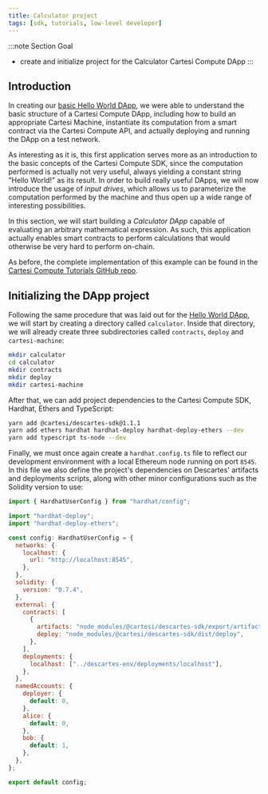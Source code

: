 ```yaml
---
title: Calculator project
tags: [sdk, tutorials, low-level developer]
---
```


:::note Section Goal
- create and initialize project for the Calculator Cartesi Compute DApp
:::

## Introduction

In creating our [basic Hello World DApp](../helloworld/create-project/), we were able to understand the basic structure of a Cartesi Compute DApp, including how to build an appropriate Cartesi Machine, instantiate its computation from a smart contract via the Cartesi Compute API, and actually deploying and running the DApp on a test network.

As interesting as it is, this first application serves more as an introduction to the basic concepts of the Cartesi Compute SDK, since the computation performed is actually not very useful, always yielding a constant string "Hello World!" as its result. In order to build really useful DApps, we will now introduce the usage of *input drives*, which allows us to parameterize the computation performed by the machine and thus open up a wide range of interesting possibilities.

In this section, we will start building a *Calculator DApp* capable of evaluating an arbitrary mathematical expression. As such, this application actually enables smart contracts to perform calculations that would otherwise be very hard to perform on-chain.

As before, the complete implementation of this example can be found in the [Cartesi Compute Tutorials GitHub repo](https://github.com/cartesi/descartes-tutorials/tree/master/calculator).


## Initializing the DApp project

Following the same procedure that was laid out for the [Hello World DApp](../helloworld/create-project/), we will start by creating a directory called `calculator`. Inside that directory, we will already create three subdirectories called `contracts`, `deploy` and `cartesi-machine`:

```bash
mkdir calculator
cd calculator
mkdir contracts
mkdir deploy
mkdir cartesi-machine
```

After that, we can add project dependencies to the Cartesi Compute SDK, Hardhat, Ethers and TypeScript:

```bash
yarn add @cartesi/descartes-sdk@1.1.1
yarn add ethers hardhat hardhat-deploy hardhat-deploy-ethers --dev
yarn add typescript ts-node --dev
```

Finally, we must once again create a `hardhat.config.ts` file to reflect our development environment with a local Ethereum node running on port `8545`. In this file we also define the project's dependencies on Descartes' artifacts and deployments scripts, along with other minor configurations such as the Solidity version to use:

```javascript
import { HardhatUserConfig } from "hardhat/config";

import "hardhat-deploy";
import "hardhat-deploy-ethers";

const config: HardhatUserConfig = {
  networks: {
    localhost: {
      url: "http://localhost:8545",
    },
  },
  solidity: {
    version: "0.7.4",
  },
  external: {
    contracts: [
      {
        artifacts: "node_modules/@cartesi/descartes-sdk/export/artifacts",
        deploy: "node_modules/@cartesi/descartes-sdk/dist/deploy",
      },
    ],
    deployments: {
      localhost: ["../descartes-env/deployments/localhost"],
    },
  },
  namedAccounts: {
    deployer: {
      default: 0,
    },
    alice: {
      default: 0,
    },
    bob: {
      default: 1,
    },
  },
};

export default config;
```
